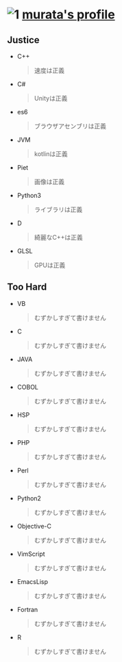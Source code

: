 # ![1](http://sagisawa.0am.jp/icons/me.jpg) [murata's profile](/)


## Justice

- C++
  > 速度は正義
- C#
  > Unityは正義
- es6
  > ブラウザアセンブリは正義
- JVM
  > kotlinは正義
- Piet
  > 画像は正義
- Python3
  > ライブラリは正義
- D
  > 綺麗なC++は正義
- GLSL
  > GPUは正義

## Too Hard

- VB
  > むずかしすぎて書けません
- C
  > むずかしすぎて書けません
- JAVA
  > むずかしすぎて書けません
- COBOL
  > むずかしすぎて書けません
- HSP
  > むずかしすぎて書けません
- PHP
  > むずかしすぎて書けません
- Perl
  > むずかしすぎて書けません
- Python2
  > むずかしすぎて書けません
- Objective-C
  > むずかしすぎて書けません
- VimScript
  > むずかしすぎて書けません
- EmacsLisp
  > むずかしすぎて書けません
- Fortran
  > むずかしすぎて書けません
- R
  > むずかしすぎて書けません
